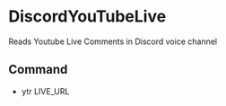 # DiscordYouTubeLive
Reads Youtube Live Comments in Discord voice channel

## Command
- ytr LIVE_URL
